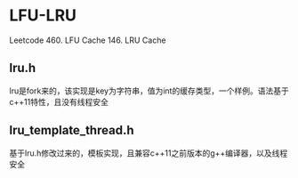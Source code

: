 # LFU-LRU
Leetcode 460. LFU Cache 146. LRU Cache
## lru.h
lru是fork来的，该实现是key为字符串，值为int的缓存类型，一个样例。语法基于c++11特性，且没有线程安全
## lru_template_thread.h
基于lru.h修改过来的，模板实现，且兼容c++11之前版本的g++编译器，以及线程安全

